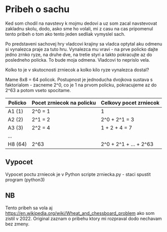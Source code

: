 # Pribeh o sachu

Ked som chodil na navstevy k mojmu dedovi a uz som zacal navstevovat zakladnu skolu, dodo, asko sme ho volali, mi z casu na cas pripomenul tento pribeh o tom ako tento jeden sedliak vymyslel sach.

Po predstaveni sachovej hry vladcovi krajiny sa vladca optytal aku odmenu si vynalezca praje za tuto hru. Vynalezca mu vravi - na prve policko dajte jedno zrnko ryze, na druhe dve, na tretie styri a takto pokracujte az do posledneho policka. To bude moja odmena. Vladcovi to neprislo vela.

Kolko to je v skutocnosti zrniecok a kolko kilo ryze vynalezca dostal?

Mame 8x8 = 64 policok. Postupnost je jednoducha dvojkova sustava s faktorialom - zacneme 2^0, co je 1 na prvom policku, pokracujeme az do 2^63 a potom vseto spocitame.

| Policko | Pocet zrniecok na policku | Celkovy pocet zrniecok |
| ------- | ------------------------- | ---------------------- |
| A1 (1)  | 2^0 = 1                   | 1                      |
| A2 (2)  | 2^1 = 2                   | 2^0 + 2^1 = 3          |
| A3 (3)  | 2^2 = 4                   | 1 + 2 + 4 = 7          |
| ...     |                           |                        |
| H8 (64) | 2^63                      | 2^0 + 2^1 + … + 2^63   |

## Vypocet

Vypocet poctu zrniecok je v Python scripte zrniecka.py - staci spustit program (python3)

## NB

Tento pribeh sa vola aj https://en.wikipedia.org/wiki/Wheat_and_chessboard_problem ako som zistil v 2022. Original zaznam o pribehu ktory mi rozpraval dodo nechavam bez zmeny.

